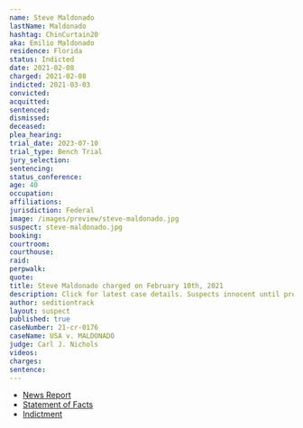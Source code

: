 ```yaml
---
name: Steve Maldonado
lastName: Maldonado
hashtag: ChinCurtain20
aka: Emilio Maldonado
residence: Florida
status: Indicted
date: 2021-02-08
charged: 2021-02-08
indicted: 2021-03-03
convicted:
acquitted:
sentenced:
dismissed:
deceased:
plea_hearing:
trial_date: 2023-07-10
trial_type: Bench Trial
jury_selection:
sentencing:
status_conference:
age: 40
occupation:
affiliations:
jurisdiction: Federal
image: /images/preview/steve-maldonado.jpg
suspect: steve-maldonado.jpg
booking:
courtroom:
courthouse:
raid:
perpwalk:
quote:
title: Steve Maldonado charged on February 10th, 2021
description: Click for latest case details. Suspects innocent until proven guilty.
author: seditiontrack
layout: suspect
published: true
caseNumber: 21-cr-0176
caseName: USA v. MALDONADO
judge: Carl J. Nichols
videos:
charges:
sentence:
---
```

- [News Report](https://www.orlandosentinel.com/news/crime/os-ne-capitol-riot-arrest-florida-20210210-yq7n5wnouvfmrjt2jdkuif3eue-story.html)
- [Statement of Facts](https://www.justice.gov/usao-dc/case-multi-defendant/file/1366186/download)
- [Indictment](https://www.justice.gov/usao-dc/case-multi-defendant/file/1377786/download)
